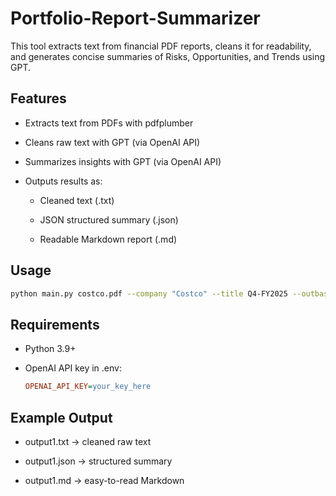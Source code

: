 # Portfolio-Report-Summarizer

This tool extracts text from financial PDF reports, cleans it for readability, and generates concise summaries of Risks, Opportunities, and Trends using GPT.

## Features

- Extracts text from PDFs with pdfplumber

- Cleans raw text with GPT (via OpenAI API)

- Summarizes insights with GPT (via OpenAI API)

- Outputs results as:

    - Cleaned text (.txt)

    - JSON structured summary (.json)

    - Readable Markdown report (.md)

## Usage
```bash
python main.py costco.pdf --company "Costco" --title Q4-FY2025 --outbase "output1"
```

## Requirements
- Python 3.9+

- OpenAI API key in .env:
    ```ini
    OPENAI_API_KEY=your_key_here
    ```

## Example Output

- output1.txt → cleaned raw text

- output1.json → structured summary

- output1.md → easy-to-read Markdown
